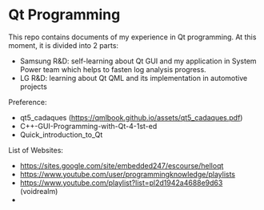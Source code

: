 # Qt Programming

This repo contains documents of my experience in Qt programming.
At this moment, it is divided into 2 parts:
+ Samsung R&D: self-learning about Qt GUI and my application in System Power team which helps to fasten log analysis progress.
+ LG R&D: learning about Qt QML and its implementation in automotive projects

Preference:
+ qt5_cadaques (https://qmlbook.github.io/assets/qt5_cadaques.pdf)
+ C++-GUI-Programming-with-Qt-4-1st-ed
+ Quick_introduction_to_Qt

List of Websites:
+ https://sites.google.com/site/embedded247/escourse/helloqt
+ https://www.youtube.com/user/programmingknowledge/playlists
+ https://www.youtube.com/playlist?list=pl2d1942a4688e9d63 (voidrealm)
+ 